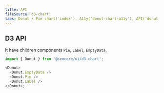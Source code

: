```yaml
---
title: API
fileSource: d3-chart
tabs: Donut / Pie chart('index'), A11y('donut-chart-a11y'), API('donut-chart-api'), Examples('donut-chart-d3-code'), Changelog('d3-chart-changelog')
---
```


## D3 API

It have children components `Pie`, `Label`, `EmptyData`.

```js
import { Donut } from '@semcore/ui/d3-chart';

<Donut>
  <Donut.EmptyData />
  <Donut.Pie />
  <Donut.Label />
</Donut>;
```

<TypesView type="DonutProps" :types={...types} />

<script setup>import { data as types } from '@types.data.ts';</script>